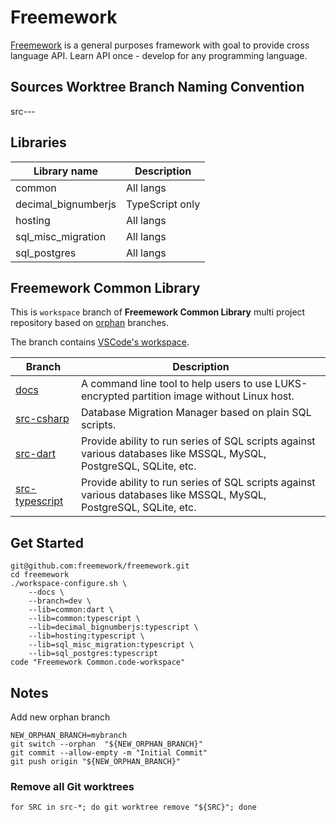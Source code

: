# Freemework

[Freemework](https://docs.freemework.org) is a general purposes framework with goal to provide cross language API. Learn API once - develop for any programming language.


## Sources Worktree Branch Naming Convention

src-<LIBRARY>-<LANGUAGE>-<BRANCH>


## Libraries

| Library name  | Description  |
|-|-|
| common               | All langs |
| decimal_bignumberjs  | TypeScript only  |
| hosting              | All langs |
| sql_misc_migration   | All langs |
| sql_postgres         | All langs |


## Freemework Common Library

This is `workspace` branch of **Freemework Common Library** multi project repository based on [orphan](https://git-scm.com/docs/git-checkout#Documentation/git-checkout.txt---orphanltnew-branchgt) branches.

The branch contains [VSCode's workspace](https://code.visualstudio.com/docs/editor/workspaces).

| Branch                                   | Description                                                                                                          |
|------------------------------------------|----------------------------------------------------------------------------------------------------------------------|
| [docs](../../tree/docs)                  | A command line tool to help users to use LUKS-encrypted partition image without Linux host.                          |
| [src-csharp](../../tree/src-csharp)      | Database Migration Manager based on plain SQL scripts.                                                               |
| [src-dart](../../tree/src-dart)          | Provide ability to run series of SQL scripts against various databases like MSSQL, MySQL, PostgreSQL, SQLite, etc.  |
| [src-typescript](../../tree/src-dart)    | Provide ability to run series of SQL scripts against various databases like MSSQL, MySQL, PostgreSQL, SQLite, etc.  |

## Get Started

```shell
git@github.com:freemework/freemework.git
cd freemework
./workspace-configure.sh \
    --docs \
    --branch=dev \
    --lib=common:dart \
    --lib=common:typescript \
    --lib=decimal_bignumberjs:typescript \
    --lib=hosting:typescript \
    --lib=sql_misc_migration:typescript \
    --lib=sql_postgres:typescript
code "Freemework Common.code-workspace"
```

## Notes

Add new orphan branch

```shell
NEW_ORPHAN_BRANCH=mybranch
git switch --orphan  "${NEW_ORPHAN_BRANCH}"
git commit --allow-empty -m "Initial Commit"
git push origin "${NEW_ORPHAN_BRANCH}"
```

### Remove all Git worktrees

```shell
for SRC in src-*; do git worktree remove "${SRC}"; done
```
